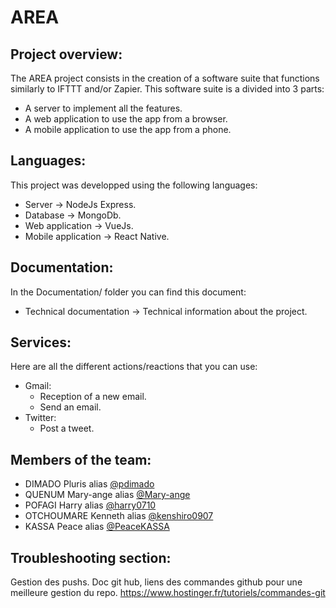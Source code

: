 # AREA

## Project overview:
The AREA project consists in the creation of a software suite that functions similarly to IFTTT and/or Zapier.
This software suite is a divided into 3 parts:
- A server to implement all the features. 
- A web application to use the app from a browser.
- A mobile application to use the app from a phone.
 
## Languages:
This project was developped using the following languages:
- Server → NodeJs Express.
- Database → MongoDb.
- Web application → VueJs.
- Mobile application → React Native.

## Documentation:
In the Documentation/ folder you can find this document:
- Technical documentation → Technical information about the project.

## Services:
Here are all the different actions/reactions that you can use:
- Gmail:
    - Reception of a new email.
    - Send an email.
- Twitter:
    - Post a tweet.

## Members of the team:
- DIMADO Pluris alias [@pdimado](https://github.com/pdimado)
- QUENUM Mary-ange alias [@Mary-ange](https://github.com/Mary-ange)
- POFAGI Harry alias [@harry0710](https://github.com/harry0710)
- OTCHOUMARE Kenneth alias [@kenshiro0907](https://github.com/kenshiro0907)
- KASSA Peace alias [@PeaceKASSA](https://github.com/PeaceKASSA)

## Troubleshooting section:
Gestion des pushs. 
Doc git hub, liens des commandes github pour une meilleure gestion du repo. 
https://www.hostinger.fr/tutoriels/commandes-git  